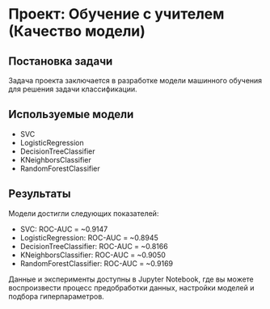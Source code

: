 # Проект: Обучение с учителем (Качество модели)

## Постановка задачи
Задача проекта заключается в разработке модели машинного обучения для решения задачи классификации.

## Используемые модели
- SVC
- LogisticRegression
- DecisionTreeClassifier
- KNeighborsClassifier
- RandomForestClassifier

## Результаты
Модели достигли следующих показателей:
- SVC: ROC-AUC = ~0.9147
- LogisticRegression: ROC-AUC = ~0.8945
- DecisionTreeClassifier: ROC-AUC = ~0.8166
- KNeighborsClassifier: ROC-AUC = ~0.9050
- RandomForestClassifier: ROC-AUC = ~0.9169

Данные и эксперименты доступны в Jupyter Notebook, где вы можете воспроизвести процесс предобработки данных, настройки моделей и подбора гиперпараметров.